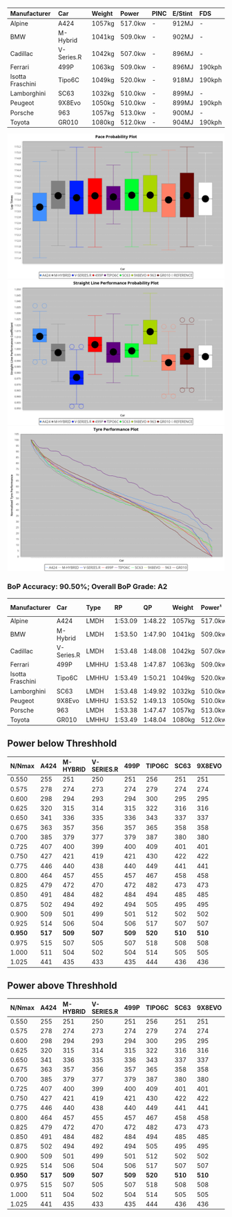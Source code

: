 | Manufacturer     | Car        | Weight | Power   | PINC    | E/Stint | FDS     |
|:-|:-|:-|:-|:-|:-|:-|
| Alpine           | A424       | 1057kg | 517.0kw |    -    | 912MJ   |    -    |
| BMW              | M-Hybrid   | 1041kg | 509.0kw |    -    | 902MJ   |    -    |
| Cadillac         | V-Series.R | 1042kg | 507.0kw |    -    | 896MJ   |    -    |
| Ferrari          | 499P       | 1063kg | 509.0kw |    -    | 896MJ   | 190kph  |
| Isotta Fraschini | Tipo6C     | 1049kg | 520.0kw |    -    | 918MJ   | 190kph  |
| Lamborghini      | SC63       | 1032kg | 510.0kw |    -    | 899MJ   |    -    |
| Peugeot          | 9X8Evo     | 1050kg | 510.0kw |    -    | 899MJ   | 190kph  |
| Porsche          | 963        | 1057kg | 513.0kw |    -    | 900MJ   |    -    |
| Toyota           | GR010      | 1080kg | 512.0kw |    -    | 904MJ   | 190kph  |

![PACECHART](./IMG/ACOMETHOD.png)
![STRAIGHTLINEPERFORMANCECHART](./IMG/ACOMETHOD_sp.png)
![TYREPERFORMANCECHART](./IMG/ACOMETHOD_tw.png)

### BoP Accuracy: 90.50%; Overall BoP Grade: A2
| Manufacturer     | Car        | Type  | RP      | QP      | Weight | Power¹  | Threshhold | PINC    | Power²   | E/Stint | AVG Vmax  | FDS     | RDLC | L/Stint | BOP-Grade | Model Accuracy | Model Points | Match%  | SimDiff |
|:-|:-|:-|:-|:-|:-|:-|:-|:-|:-|:-|:-|:-|:-|:-|:-|:-|:-|:-|:-|
| Alpine           | A424       | LMDH  | 1:53.09 | 1:48.22 | 1057kg | 517.0kw | 210.0kph   |    -    | 517.00kw |  912MJ  | 292.67kph |    -    | 0.99 | 34      | -B2       | 100.00%        | 635          | 84.56%  | #       |
| BMW              | M-Hybrid   | LMDH  | 1:53.50 | 1:47.90 | 1041kg | 509.0kw | 210.0kph   |    -    | 509.00kw |  902MJ  | 290.65kph |    -    | 1.01 | 35      | ~A1       | 100.00%        | 1696         | 100.00% | #       |
| Cadillac         | V-Series.R | LMDH  | 1:53.48 | 1:48.08 | 1042kg | 507.0kw | 210.0kph   |    -    | 507.00kw |  896MJ  | 286.31kph |    -    | 1.02 | 35      | ~A1       | 88.64%         | 2076         | 98.13%  | #       |
| Ferrari          | 499P       | LMHHU | 1:53.48 | 1:47.87 | 1063kg | 509.0kw | 210.0kph   |    -    | 509.00kw |  896MJ  | 290.32kph | 190kph  | 1.03 | 35      | ~A1       | 91.94%         | 2476         | 100.00% | #       |
| Isotta Fraschini | Tipo6C     | LMHHU | 1:53.49 | 1:50.21 | 1049kg | 520.0kw | 210.0kph   |    -    | 520.00kw |  918MJ  | 291.58kph | 190kph  | 1.05 | 35      | +Ω1       | 100.00%        | 66           | 48.32%  | #       |
| Lamborghini      | SC63       | LMDH  | 1:53.48 | 1:49.92 | 1032kg | 510.0kw | 210.0kph   |    -    | 510.00kw |  899MJ  | 291.50kph |    -    | 1.04 | 35      | ~A1       | 100.00%        | 504          | 100.00% | #       |
| Peugeot          | 9X8Evo     | LMHHU | 1:53.52 | 1:49.13 | 1050kg | 510.0kw | 210.0kph   |    -    | 510.00kw |  899MJ  | 292.89kph | 190kph  | 1.00 | 35      | +B2       | 100.00%        | 249          | 83.53%  | #       |
| Porsche          | 963        | LMDH  | 1:53.38 | 1:47.47 | 1057kg | 513.0kw | 210.0kph   |    -    | 513.00kw |  900MJ  | 288.68kph |    -    | 1.00 | 35      | ~A1       | 90.40%         | 5633         | 100.00% | #       |
| Toyota           | GR010      | LMHHU | 1:53.49 | 1:48.04 | 1080kg | 512.0kw | 210.0kph   |    -    | 512.00kw |  904MJ  | 288.18kph | 190kph  | 1.00 | 35      | ~A1       | 90.11%         | 3235         | 100.00% | #       |

## Power below Threshhold
| N/Nmax    | A424    | M-HYBRID | V-SERIES.R | 499P    | TIPO6C  | SC63    | 9X8EVO  | 963     | GR010   |
|:-|:-|:-|:-|:-|:-|:-|:-|:-|:-|
|  0.550    |  255    |  251     |  250       |  251    |  256    |  251    |  251    |  253    |  252    |
|  0.575    |  278    |  274     |  273       |  274    |  279    |  274    |  274    |  276    |  275    |
|  0.600    |  298    |  294     |  293       |  294    |  300    |  295    |  295    |  296    |  296    |
|  0.625    |  320    |  315     |  314       |  315    |  322    |  316    |  316    |  317    |  317    |
|  0.650    |  341    |  336     |  335       |  336    |  343    |  337    |  337    |  338    |  338    |
|  0.675    |  363    |  357     |  356       |  357    |  365    |  358    |  358    |  360    |  359    |
|  0.700    |  385    |  379     |  377       |  379    |  387    |  380    |  380    |  382    |  381    |
|  0.725    |  407    |  400     |  399       |  400    |  409    |  401    |  401    |  403    |  403    |
|  0.750    |  427    |  421     |  419       |  421    |  430    |  422    |  422    |  424    |  423    |
|  0.775    |  446    |  440     |  438       |  440    |  449    |  441    |  441    |  443    |  442    |
|  0.800    |  464    |  457     |  455       |  457    |  467    |  458    |  458    |  461    |  460    |
|  0.825    |  479    |  472     |  470       |  472    |  482    |  473    |  473    |  476    |  475    |
|  0.850    |  491    |  484     |  482       |  484    |  494    |  485    |  485    |  487    |  486    |
|  0.875    |  502    |  494     |  492       |  494    |  505    |  495    |  495    |  498    |  497    |
|  0.900    |  509    |  501     |  499       |  501    |  512    |  502    |  502    |  505    |  504    |
|  0.925    |  514    |  506     |  504       |  506    |  517    |  507    |  507    |  510    |  509    |
| **0.950** | **517** | **509**  | **507**    | **509** | **520** | **510** | **510** | **513** | **512** |
|  0.975    |  515    |  507     |  505       |  507    |  518    |  508    |  508    |  511    |  510    |
|  1.000    |  511    |  504     |  502       |  504    |  514    |  505    |  505    |  507    |  506    |
|  1.025    |  441    |  435     |  433       |  435    |  444    |  436    |  436    |  438    |  437    |

## Power above Threshhold
| N/Nmax    | A424    | M-HYBRID | V-SERIES.R | 499P    | TIPO6C  | SC63    | 9X8EVO  | 963     | GR010   |
|:-|:-|:-|:-|:-|:-|:-|:-|:-|:-|
|  0.550    |  255    |  251     |  250       |  251    |  256    |  251    |  251    |  253    |  252    |
|  0.575    |  278    |  274     |  273       |  274    |  279    |  274    |  274    |  276    |  275    |
|  0.600    |  298    |  294     |  293       |  294    |  300    |  295    |  295    |  296    |  296    |
|  0.625    |  320    |  315     |  314       |  315    |  322    |  316    |  316    |  317    |  317    |
|  0.650    |  341    |  336     |  335       |  336    |  343    |  337    |  337    |  338    |  338    |
|  0.675    |  363    |  357     |  356       |  357    |  365    |  358    |  358    |  360    |  359    |
|  0.700    |  385    |  379     |  377       |  379    |  387    |  380    |  380    |  382    |  381    |
|  0.725    |  407    |  400     |  399       |  400    |  409    |  401    |  401    |  403    |  403    |
|  0.750    |  427    |  421     |  419       |  421    |  430    |  422    |  422    |  424    |  423    |
|  0.775    |  446    |  440     |  438       |  440    |  449    |  441    |  441    |  443    |  442    |
|  0.800    |  464    |  457     |  455       |  457    |  467    |  458    |  458    |  461    |  460    |
|  0.825    |  479    |  472     |  470       |  472    |  482    |  473    |  473    |  476    |  475    |
|  0.850    |  491    |  484     |  482       |  484    |  494    |  485    |  485    |  487    |  486    |
|  0.875    |  502    |  494     |  492       |  494    |  505    |  495    |  495    |  498    |  497    |
|  0.900    |  509    |  501     |  499       |  501    |  512    |  502    |  502    |  505    |  504    |
|  0.925    |  514    |  506     |  504       |  506    |  517    |  507    |  507    |  510    |  509    |
| **0.950** | **517** | **509**  | **507**    | **509** | **520** | **510** | **510** | **513** | **512** |
|  0.975    |  515    |  507     |  505       |  507    |  518    |  508    |  508    |  511    |  510    |
|  1.000    |  511    |  504     |  502       |  504    |  514    |  505    |  505    |  507    |  506    |
|  1.025    |  441    |  435     |  433       |  435    |  444    |  436    |  436    |  438    |  437    |

